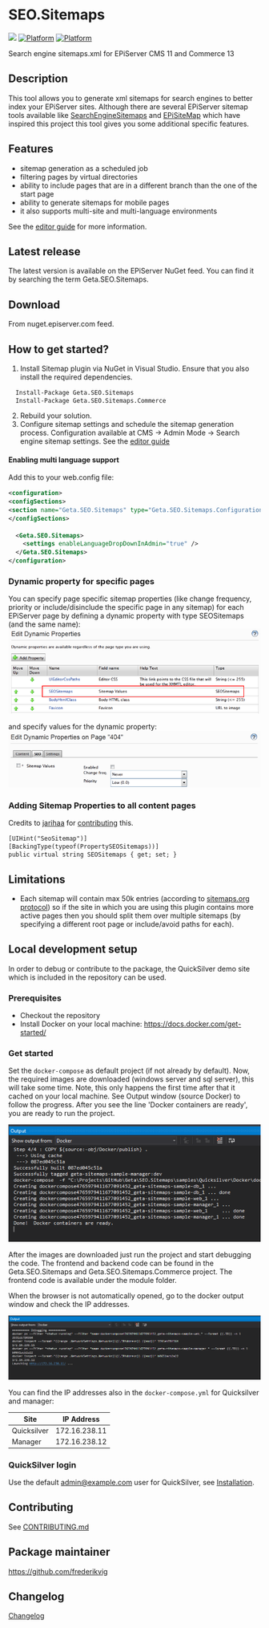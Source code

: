 # SEO.Sitemaps

![](<http://tc.geta.no/app/rest/builds/buildType:(id:TeamFrederik_Sitemap_Debug)/statusIcon>)
[![Platform](https://img.shields.io/badge/Platform-.NET%204.6.1-blue.svg?style=flat)](https://msdn.microsoft.com/en-us/library/w0x726c2%28v=vs.110%29.aspx)
[![Platform](https://img.shields.io/badge/Episerver-%2011-orange.svg?style=flat)](http://world.episerver.com/cms/)

Search engine sitemaps.xml for EPiServer CMS 11 and Commerce 13

## Description

This tool allows you to generate xml sitemaps for search engines to better index your EPiServer sites. Although there are several EPiServer sitemap tools available like [SearchEngineSitemaps](https://www.coderesort.com/p/epicode/wiki/SearchEngineSitemaps) and [EPiSiteMap](http://episitemap.codeplex.com/) which have inspired this project this tool gives you some additional specific features.

## Features

- sitemap generation as a scheduled job
- filtering pages by virtual directories
- ability to include pages that are in a different branch than the one of the start page
- ability to generate sitemaps for mobile pages
- it also supports multi-site and multi-language environments

See the [editor guide](docs/editor-guide.md) for more information.

## Latest release

The latest version is available on the EPiServer NuGet feed. You can find it by searching the term Geta.SEO.Sitemaps.

## Download

From nuget.episerver.com feed.

## How to get started?

1. Install Sitemap plugin via NuGet in Visual Studio. Ensure that you also install the required dependencies.

```
  Install-Package Geta.SEO.Sitemaps
  Install-Package Geta.SEO.Sitemaps.Commerce
```

2. Rebuild your solution.
3. Configure sitemap settings and schedule the sitemap generation process. Configuration available at CMS -> Admin Mode -> Search engine sitemap settings. See the [editor guide](docs/editor-guide.md)

#### Enabling multi language support

Add this to your web.config file:

```xml
<configuration>
<configSections>
<section name="Geta.SEO.Sitemaps" type="Geta.SEO.Sitemaps.Configuration.SitemapConfigurationSection, Geta.SEO.Sitemaps"/>
</configSections>

  <Geta.SEO.Sitemaps>
    <settings enableLanguageDropDownInAdmin="true" />
  </Geta.SEO.Sitemaps>
</configuration>
```

### Dynamic property for specific pages

You can specify page specific sitemap properties (like change frequency, priority or include/disinclude the specific page in any sitemap) for each EPiServer page by defining a dynamic property with type SEOSitemaps (and the same name):
![Create dynamic property](docs/images/SitemapDynamicPropertyDefine.png?raw=true)

and specify values for the dynamic property:
![Set value for the dynamic property](docs/images/SitemapDynamicPropertyOnPage.PNG?raw=true)

### Adding Sitemap Properties to all content pages

Credits to [jarihaa](https://github.com/jarihaa) for [contributing](https://github.com/Geta/SEO.Sitemaps/pull/87) this.

```
[UIHint("SeoSitemap")]
[BackingType(typeof(PropertySEOSitemaps))]
public virtual string SEOSitemaps { get; set; }
```

## Limitations

- Each sitemap will contain max 50k entries (according to [sitemaps.org protocol](http://www.sitemaps.org/protocol.html#index)) so if the site in which you are using this plugin contains more active pages then you should split them over multiple sitemaps (by specifying a different root page or include/avoid paths for each).

## Local development setup

In order to debug or contribute to the package, the QuickSilver demo site which is included in the repository can be used.

### Prerequisites

- Checkout the repository
- Install Docker on your local machine: https://docs.docker.com/get-started/

### Get started

Set the `docker-compose` as default project (if not already by default). Now, the required images are downloaded (windows server and sql server), this will take some time. Note, this only happens the first time after that it cached on your local machine. See Output window (source Docker) to follow the progress. After you see the line 'Docker containers are ready', you are ready to run the project.

![Docker output](docs/images/docker-output.PNG)

After the images are downloaded just run the project and start debugging the code. The frontend and backend code can be found in the Geta.SEO.Sitemaps and Geta.SEO.Sitemaps.Commerce project. The frontend code is available under the module folder.

When the browser is not automatically opened, go to the docker output window and check the IP addresses.

![Docker debugging output](docs/images/docker-debugging-output.PNG)

You can find the IP addresses also in the `docker-compose.yml` for Quicksilver and manager:

| Site | IP Address |
| ------------- | :-------------: |
| Quicksilver | 172.16.238.11 |
| Manager | 172.16.238.12 |

### QuickSilver login

Use the default admin@example.com user for QuickSilver, see [Installation](https://github.com/episerver/Quicksilver).

## Contributing

See [CONTRIBUTING.md](./CONTRIBUTING.md)

## Package maintainer

https://github.com/frederikvig

## Changelog

[Changelog](CHANGELOG.md)
